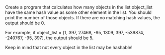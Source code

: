 Create a program that calculates how many objects in the list object_list have the same hash value as some other element in the list. You should print the number of those objects. If there are no matching hash values, the output should be 0.

For example, if object_list = [1, 397, 27468, -95, 1309, 397, -539874, -240767, -95, 397], the output should be 5.

Keep in mind that not every object in the list may be hashable!